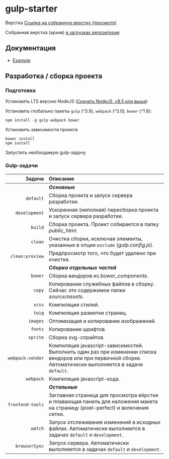 # gulp-starter

Верстка [Ссылка на собранную верстку (просмотр)](#)

Собранная верстка (архив) [в загрузках репозитория](https://bitbucket.org/username/projectname/downloads/)

## Документация

  - [Example](docs/example.md)

## Разработка / сборка проекта

### Подготовка

Установить LTS версию NodeJS ([Скачать NodeJS, v8.5 или выше](https://nodejs.org/en/download/))

Установить глобально пакеты `gulp` (^3.9), `webpack` (^3.0), `bower` (^1.8):
```text
npm install -g gulp webpack bower
```

Установить зависимости проекта
```text
bower install
npm install
```

Запустить необходимую gulp-задачу

### Gulp-задачи

| Задача           | Описание
|              ---:|:---
| &nbsp;           | ***Основные***
| `default`        | Сборка проекта и запуск сервера разработки.
| `development`    | Ускоренная (неполная) пересборка проекта и запуск сервера разработки.
| `build`          | Сборка проекта. Проект собирается в папку *public_html*.
| `clean`          | Очистка сборки, исключая элементы, указанные в опции `exclude` (_gulp.config.js_).
| `clean:preview`  | Предпросмотр того, что будет удалено при очистке.
| &nbsp;           | ***Сборка отдельных частей***
| `bower`          | Сборка вендоров из *bower_components*.
| `copy`           | Копирование служебных файлов в сборку. Сейчас это содержимое папки *source/assets*. 
| `scss`           | Компиляция стилей.
| `twig`           | Компиляция разметки страниц.
| `images`         | Оптимизация и копирование изображений.
| `fonts`          | Копирование шрифтов.
| `sprite`         | Сборка svg-спрайтов.
| `webpack:vendor` | Компиляция javascript-зависимостей. Выполнить один раз при изменении списка вендоров или при первичной сборке. Автоматически выполняется в задаче `default`.
| `webpack`        | Компиляция javascript-кода.
| &nbsp;           | ***Остальные***
| `frontend-tools` | Заглавная страница для просмотра вёрстки и плавающая панель для наложения макета на страницу (pixel-perfect) и включения сетки.
| `watch`          | Запуск отслеживания изменений в исходных файлах. Автоматически выполняется в задачах `default` и `development`.
| `browserSync`    | Запуск сервера. Автоматически выполняется в задачах `default` и `development`.
